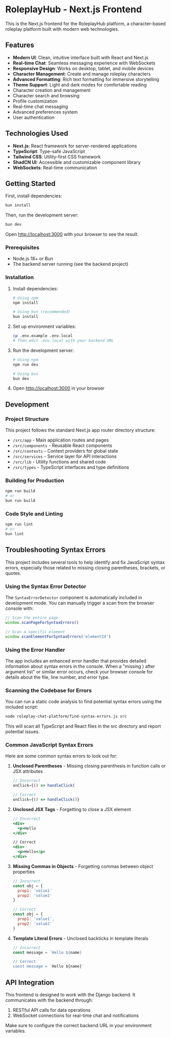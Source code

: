 # RoleplayHub - Next.js Frontend

This is the Next.js frontend for the RoleplayHub platform, a character-based roleplay platform built with modern web technologies.

## Features

- **Modern UI**: Clean, intuitive interface built with React and Next.js
- **Real-time Chat**: Seamless messaging experience with WebSockets
- **Responsive Design**: Works on desktop, tablet, and mobile devices
- **Character Management**: Create and manage roleplay characters
- **Advanced Formatting**: Rich text formatting for immersive storytelling
- **Theme Support**: Light and dark modes for comfortable reading
- Character creation and management
- Character search and browsing
- Profile customization
- Real-time chat messaging
- Advanced preferences system
- User authentication

## Technologies Used

- **Next.js**: React framework for server-rendered applications
- **TypeScript**: Type-safe JavaScript
- **Tailwind CSS**: Utility-first CSS framework
- **ShadCN UI**: Accessible and customizable component library
- **WebSockets**: Real-time communication

## Getting Started

First, install dependencies:

```bash
bun install
```

Then, run the development server:

```bash
bun dev
```

Open [http://localhost:3000](http://localhost:3000) with your browser to see the result.

### Prerequisites

- Node.js 18+ or Bun
- The backend server running (see the backend project)

### Installation

1. Install dependencies:
   ```bash
   # Using npm
   npm install

   # Using bun (recommended)
   bun install
   ```

2. Set up environment variables:
   ```bash
   cp .env.example .env.local
   # Then edit .env.local with your backend URL
   ```

3. Run the development server:
   ```bash
   # Using npm
   npm run dev

   # Using bun
   bun dev
   ```

4. Open [http://localhost:3000](http://localhost:3000) in your browser

## Development

### Project Structure

This project follows the standard Next.js app router directory structure:

- `/src/app` - Main application routes and pages
- `/src/components` - Reusable React components
- `/src/contexts` - Context providers for global state
- `/src/services` - Service layer for API interactions
- `/src/lib` - Utility functions and shared code
- `/src/types` - TypeScript interfaces and type definitions

### Building for Production

```bash
npm run build
# or
bun run build
```

### Code Style and Linting

```bash
npm run lint
# or
bun lint
```

## Troubleshooting Syntax Errors

This project includes several tools to help identify and fix JavaScript syntax errors, especially those related to missing closing parentheses, brackets, or quotes.

### Using the Syntax Error Detector

The `SyntaxErrorDetector` component is automatically included in development mode. You can manually trigger a scan from the browser console with:

```js
// Scan the entire page
window.scanPageForSyntaxErrors()

// Scan a specific element
window.scanElementForSyntaxErrors('elementId')
```

### Using the Error Handler

The app includes an enhanced error handler that provides detailed information about syntax errors in the console. When a "missing ) after argument list" or similar error occurs, check your browser console for details about the file, line number, and error type.

### Scanning the Codebase for Errors

You can run a static code analysis to find potential syntax errors using the included script:

```bash
node roleplay-chat-platform/find-syntax-errors.js src
```

This will scan all TypeScript and React files in the src directory and report potential issues.

### Common JavaScript Syntax Errors

Here are some common syntax errors to look out for:

1. **Unclosed Parentheses** - Missing closing parenthesis in function calls or JSX attributes
   ```jsx
   // Incorrect
   onClick={() => handleClick(

   // Correct
   onClick={() => handleClick()}
   ```

2. **Unclosed JSX Tags** - Forgetting to close a JSX element
   ```jsx
   // Incorrect
   <div>
     <p>Hello
   </div>

   // Correct
   <div>
     <p>Hello</p>
   </div>
   ```

3. **Missing Commas in Objects** - Forgetting commas between object properties
   ```js
   // Incorrect
   const obj = {
     prop1: 'value1'
     prop2: 'value2'
   }

   // Correct
   const obj = {
     prop1: 'value1',
     prop2: 'value2'
   }
   ```

4. **Template Literal Errors** - Unclosed backticks in template literals
   ```js
   // Incorrect
   const message = `Hello ${name}

   // Correct
   const message = `Hello ${name}`
   ```

## API Integration

This frontend is designed to work with the Django backend. It communicates with the backend through:

1. RESTful API calls for data operations
2. WebSocket connections for real-time chat and notifications

Make sure to configure the correct backend URL in your environment variables.

